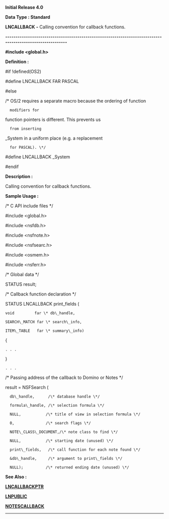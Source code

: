 




<!--
 /\* Font Definitions \*/
 @font-face
 {font-family:Courier;
 panose-1:2 7 4 9 2 2 5 2 4 4;}
@font-face
 {font-family:Helv;
 panose-1:2 11 6 4 2 2 2 3 2 4;}
@font-face
 {font-family:"Cambria Math";
 panose-1:2 4 5 3 5 4 6 3 2 4;}
 /\* Style Definitions \*/
 p.MsoNormal, li.MsoNormal, div.MsoNormal
 {margin-top:0cm;
 margin-right:0cm;
 margin-bottom:8.0pt;
 margin-left:0cm;
 line-height:107%;
 font-size:11.0pt;
 font-family:"Calibri",sans-serif;}
.MsoChpDefault
 {font-size:11.0pt;}
.MsoPapDefault
 {margin-bottom:8.0pt;
 line-height:107%;}
 /\* Page Definitions \*/
 @page WordSection1
 {size:612.0pt 792.0pt;
 margin:72.0pt 72.0pt 72.0pt 72.0pt;}
div.WordSection1
 {page:WordSection1;}
-->




**Initial Release 4.0**



**Data Type : Standard**



**LNCALLBACK** **-** Calling
convention for callback functions.


**----------------------------------------------------------------------------------------------------------**



**#include
<global.h>**



**Definition :**



#if !defined(OS2)


 


   #define LNCALLBACK
FAR PASCAL


 


#else


 


   /\* OS/2 requires a
separate macro because the ordering of function


      modifiers for
function pointers is different.  This prevents us


      from inserting
\_System in a uniform place (e.g. a replacement


      for PASCAL). \*/


 


   #define LNCALLBACK
\_System


 


#endif


 


**Description :**



Calling
convention for callback functions.


 **Sample Usage :**


/\* C API include files
\*/  

  

#include <global.h>  

#include <nsfdb.h>  

#include <nsfnote.h>  

#include <nsfsearc.h>  

#include <osmem.h>  

#include <nsferr.h>  

  

  

/\* Global data \*/  

  

STATUS result;  

  

/\* Callback function declaration \*/  

  

STATUS LNCALLBACK print\_fields (  

    void         far \* db\_handle,  

    SEARCH\_MATCH far \* search\_info,  

    ITEM\_TABLE   far \* summary\_info)


{  

    . . .  

}  

  

    . . .  

  

/\* Passing address of the callback to Domino or Notes \*/  

  

   result = NSFSearch (  

      db\_handle,      /\* database handle \*/  

      formula\_handle, /\* selection formula \*/  

      NULL,           /\* title of view in selection formula \*/  

      0,              /\* search flags \*/  

      NOTE\_CLASS\_DOCUMENT,/\* note class to find \*/  

      NULL,           /\* starting date (unused) \*/  

      print\_fields,   /\* call function for each note found \*/  

      &db\_handle,     /\* argument to print\_fields \*/  

      NULL);          /\* returned ending date (unused) \*/


 **See Also :**


**[LNCALLBACKPTR](LNCALLBACKPTR.md)**


**[LNPUBLIC](LNPUBLIC.md)**


**[NOTESCALLBACK](NOTESCALLBACK.md)**



----------------------------------------------------------------------------------------------------------


 





